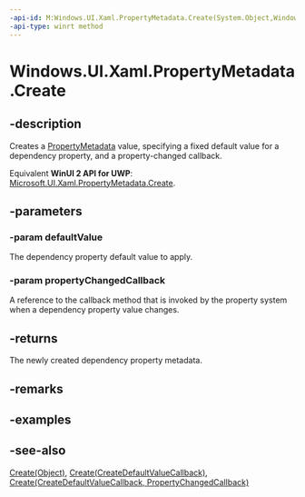 ```yaml
---
-api-id: M:Windows.UI.Xaml.PropertyMetadata.Create(System.Object,Windows.UI.Xaml.PropertyChangedCallback)
-api-type: winrt method
---
```


<!-- Method syntax
public Windows.UI.Xaml.PropertyMetadata Create(System.Object defaultValue, Windows.UI.Xaml.PropertyChangedCallback propertyChangedCallback)
-->

# Windows.UI.Xaml.PropertyMetadata.Create

## -description
Creates a [PropertyMetadata](propertymetadata.md) value, specifying a fixed default value for a dependency property, and a property-changed callback.

Equivalent **WinUI 2 API for UWP**: [Microsoft.UI.Xaml.PropertyMetadata.Create](/windows/winui/api/microsoft.ui.xaml.propertymetadata.create).

## -parameters
### -param defaultValue
The dependency property default value to apply.

### -param propertyChangedCallback
A reference to the callback method that is invoked by the property system when a dependency property value changes.

## -returns
The newly created dependency property metadata.

## -remarks

## -examples

## -see-also
[Create(Object)](propertymetadata_create_1554665429.md), [Create(CreateDefaultValueCallback)](propertymetadata_create_581724777.md), [Create(CreateDefaultValueCallback, PropertyChangedCallback)](propertymetadata_create_1910518349.md)
